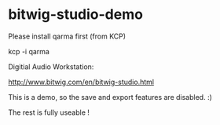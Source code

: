 # bitwig-studio-demo

Please install qarma first (from KCP)

kcp -i qarma

Digitial Audio Workstation: 

http://www.bitwig.com/en/bitwig-studio.html

This is a demo, so the save and export features are disabled. :)

The rest is fully useable !
